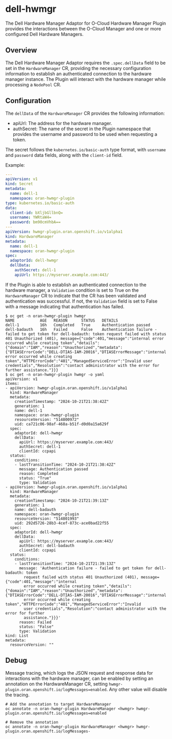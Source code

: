 <!--
SPDX-FileCopyrightText: Red Hat

SPDX-License-Identifier: Apache-2.0
-->

# dell-hwmgr

The Dell Hardware Manager Adaptor for O-Cloud Hardware Manager Plugin provides the interactions between the O-Cloud
Manager and one or more configured Dell Hardware Managers.

## Overview

The Dell Hardware Manager Adaptor requires the `.spec.dellData` field to be set in the `HardwareManager` CR, providing
the necessary configuration information to establish an authenticated connection to the hardware manager instance. The
Plugin will interact with the hardware manager while processing a `NodePool` CR.

## Configuration

The `dellData` of the `HardwareManager` CR provides the following information:

- apiUrl: The address for the hardware manager.
- authSecret: The name of the secret in the Plugin namespace that provides the username and password to be used when
  requesting a token.

The secret follows the `kubernetes.io/basic-auth` type format, with `username` and `password` data fields, along with the `client-id` field.

Example:

```yaml
---
apiVersion: v1
kind: Secret
metadata:
  name: dell-1
  namespace: oran-hwmgr-plugin
type: kubernetes.io/basic-auth
data:
  client-id: bXljbGllbnQ=
  username: YWRtaW4=
  password: bm90cmVhbA==
---
apiVersion: hwmgr-plugin.oran.openshift.io/v1alpha1
kind: HardwareManager
metadata:
  name: dell-1
  namespace: oran-hwmgr-plugin
spec:
  adaptorId: dell-hwmgr
  dellData:
    authSecret: dell-1
    apiUrl: https://myserver.example.com:443/
```

If the Plugin is able to establish an authenticated connection to the hardware manager, a `Validation` condition is set
to True on the `HardwareManager` CR to indicate that the CR has been validated and authentication was successful. If
not, the `Validation` field is set to False with a message indicating that authentication has failed.

```console
$ oc get -n oran-hwmgr-plugin hwmgr
NAME           AGE   REASON      STATUS   DETAILS
dell-1         16h   Completed   True     Authentication passed
dell-badauth   16h   Failed      False    Authentication failure - failed to get token for dell-badauth: token request failed with status 401 Unauthorized (401), message={"code":401,"message":"internal error occurred while creating token","details":{"domain":"IAM","reason":"Unauthorized","metadata":{"DTIASErrorCode":"DELL-DTIAS-IAM-20016","DTIASErrorMessage":"internal error occurred while creating token","HTTPErrorCode":"401","ManagedServiceError":"Invalid user credentials","Resolution":"contact administrator with the error for further assistance."}}}
$ oc get -n oran-hwmgr-plugin hwmgr -o yaml
apiVersion: v1
items:
- apiVersion: hwmgr-plugin.oran.openshift.io/v1alpha1
  kind: HardwareManager
  metadata:
    creationTimestamp: "2024-10-21T21:38:42Z"
    generation: 1
    name: dell-1
    namespace: oran-hwmgr-plugin
    resourceVersion: "514800972"
    uid: ca721c06-98af-468a-b51f-d0d0a15a629f
  spec:
    adaptorId: dell-hwmgr
    dellData:
      apiUrl: https://myserver.example.com:443/
      authSecret: dell-1
      clientId: ccpapi
  status:
    conditions:
    - lastTransitionTime: "2024-10-21T21:38:42Z"
      message: Authentication passed
      reason: Completed
      status: "True"
      type: Validation
- apiVersion: hwmgr-plugin.oran.openshift.io/v1alpha1
  kind: HardwareManager
  metadata:
    creationTimestamp: "2024-10-21T21:39:13Z"
    generation: 1
    name: dell-badauth
    namespace: oran-hwmgr-plugin
    resourceVersion: "514801993"
    uid: 292d5726-28b3-4cef-873c-ace0bad22f55
  spec:
    adaptorId: dell-hwmgr
    dellData:
      apiUrl: https://myserver.example.com:443/
      authSecret: dell-badauth
      clientId: ccpapi
  status:
    conditions:
    - lastTransitionTime: "2024-10-21T21:39:13Z"
      message: 'Authentication failure - failed to get token for dell-badauth: token
        request failed with status 401 Unauthorized (401), message={"code":401,"message":"internal
        error occurred while creating token","details":{"domain":"IAM","reason":"Unauthorized","metadata":{"DTIASErrorCode":"DELL-DTIAS-IAM-20016","DTIASErrorMessage":"internal
        error occurred while creating token","HTTPErrorCode":"401","ManagedServiceError":"Invalid
        user credentials","Resolution":"contact administrator with the error for further
        assistance."}}}'
      reason: Failed
      status: "False"
      type: Validation
kind: List
metadata:
  resourceVersion: ""
```

## Debug

Message tracing, which logs the JSON request and response data for interactions with the hardware manager, can be
enabled by setting an annotation on the HardwareManager CR, setting
`hwmgr-plugin.oran.openshift.io/logMessages=enabled`. Any other value will disable the tracing.

```console
# Add the annotation to target HardwareManager
oc annotate -n oran-hwmgr-plugin HardwareManager <hwmgr> hwmgr-plugin.oran.openshift.io/logMessages=enabled

# Remove the annotation
oc annotate -n oran-hwmgr-plugin HardwareManager <hwmgr> hwmgr-plugin.oran.openshift.io/logMessages-
```
